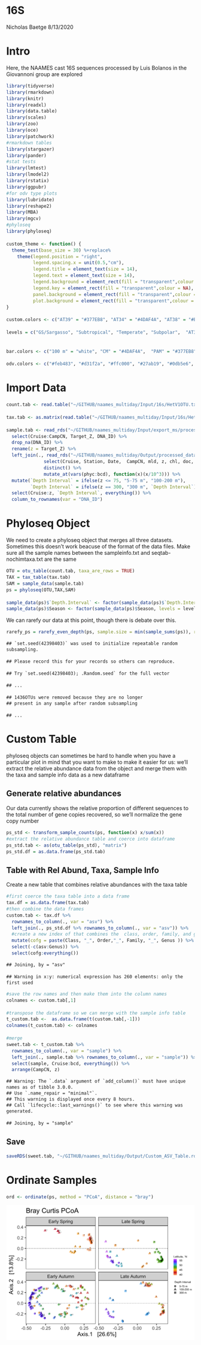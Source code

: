 16S
================
Nicholas Baetge
8/13/2020

# Intro

Here, the NAAMES cast 16S sequences processed by Luis Bolanos in the
Giovannoni group are explored

``` r
library(tidyverse) 
library(rmarkdown)
library(knitr)
library(readxl)
library(data.table) 
library(scales)
library(zoo)
library(oce)
library(patchwork)
#rmarkdown tables
library(stargazer)
library(pander)
#stat tests
library(lmtest)
library(lmodel2)
library(rstatix)
library(ggpubr)
#for odv type plots
library(lubridate)
library(reshape2)
library(MBA)
library(mgcv)
#phyloseq
library(phyloseq)

custom_theme <- function() {
  theme_test(base_size = 30) %+replace%
    theme(legend.position = "right",
          legend.spacing.x = unit(0.5,"cm"),
          legend.title = element_text(size = 14),
          legend.text = element_text(size = 14),
          legend.background = element_rect(fill = "transparent",colour = NA),
          legend.key = element_rect(fill = "transparent",colour = NA),
          panel.background = element_rect(fill = "transparent",colour = NA),
          plot.background = element_rect(fill = "transparent",colour = NA)) 
}

custom.colors <- c("AT39" = "#377EB8", "AT34" = "#4DAF4A", "AT38" = "#E41A1C", "AT32" = "#FF7F00", "Temperate" = "#A6CEE3", "Subpolar" = "#377EB8", "Subtropical" = "#FB9A99", "GS/Sargasso" = "#E41A1C", "Early Spring" = "#377EB8", "Late Spring" = "#4DAF4A","Early Autumn" = "#E41A1C", "Summer" = "#E41A1C", "Late Autumn" = "#FF7F00", "Gv2_2019" = "#377EB8", "WOA18_MN" = "#4DAF4A", "WOA18_AN" = "#E41A1C")

levels = c("GS/Sargasso", "Subtropical", "Temperate", "Subpolar",  "AT39-6", "AT34", "AT38", "AT32","South", "North", "Early Spring", "Late Spring","Early Autumn",  "Summer", "Late Autumn", "Gv2_2019", "WOA18_MN", "WOA18_AN","Nov", "Nov sd", "Dec", "Dec sd", "Jan", "Jan sd", "Feb", "Feb sd", "Mar", "Mar sd", "Apr", "Apr sd",  "Cruise", "ARGO", "5-75 m", "100-200 m", "300 m")


bar.colors <- c("100 m" = "white", "CM" = "#4DAF4A",  "PAM" = "#377EB8")

odv.colors <- c("#feb483", "#d31f2a", "#ffc000", "#27ab19", "#0db5e6", "#7139fe", "#d16cfa")
```

# Import Data

``` r
count.tab <- read.table("~/GITHUB/naames_multiday/Input/16s/HetV1OTU.txt", header = T, row.names = 1, check.names = F)

tax.tab <- as.matrix(read.table("~/GITHUB/naames_multiday/Input/16s/HetV1TUtax.txt", header = T, row.names = 1, check.names = F, na.strings = "", sep = "\t"))

sample.tab <- read_rds("~/GITHUB/naames_multiday/Input/export_ms/processed_bf.2.2020.rds") %>% 
  select(Cruise:CampCN, Target_Z, DNA_ID) %>% 
  drop_na(DNA_ID) %>% 
  rename(z = Target_Z) %>% 
  left_join(., read_rds("~/GITHUB/naames_multiday/Output/processed_data.rds") %>%
              select(Cruise, Station, Date,  CampCN, mld, z, chl, doc, o2, n, phyc, bc, bcd ) %>% 
              distinct() %>% 
              mutate_at(vars(phyc:bcd), function(x)(x/10^3))) %>% 
  mutate(`Depth Interval` = ifelse(z <= 75, "5-75 m", "100-200 m"),
         `Depth Interval` = ifelse(z == 300, "300 m", `Depth Interval`)) %>% 
  select(Cruise:z, `Depth Interval`, everything()) %>% 
  column_to_rownames(var = "DNA_ID")
```

# Phyloseq Object

We need to create a phyloseq object that merges all three datasets.
Sometimes this doesn’t work beacuse of the format of the data files.
Make sure all the sample names between the sampleinfo.txt and
seqtab-nochimtaxa.txt are the same

``` r
OTU = otu_table(count.tab, taxa_are_rows = TRUE) 
TAX = tax_table(tax.tab)
SAM = sample_data(sample.tab)
ps = phyloseq(OTU,TAX,SAM) 

sample_data(ps)$`Depth.Interval` <- factor(sample_data(ps)$`Depth.Interval`, levels = levels)
sample_data(ps)$Season <- factor(sample_data(ps)$Season, levels = levels)
```

We can rarefy our data at this point, though there is debate over
this.

``` r
rarefy_ps = rarefy_even_depth(ps, sample.size = min(sample_sums(ps)), rngseed = 42398403)
```

    ## `set.seed(42398403)` was used to initialize repeatable random subsampling.

    ## Please record this for your records so others can reproduce.

    ## Try `set.seed(42398403); .Random.seed` for the full vector

    ## ...

    ## 1436OTUs were removed because they are no longer 
    ## present in any sample after random subsampling

    ## ...

# Custom Table

phyloseq objects can sometimes be hard to handle when you have a
particular plot in mind that you want to make to make it easier for us:
we’ll extract the relative abundance data from the object and merge them
with the taxa and sample info data as a new dataframe

## Generate relative abundances

Our data currently shows the relative proportion of different sequences
to the total number of gene copies recovered, so we’ll normalize the
gene copy number

``` r
ps_std <- transform_sample_counts(ps, function(x) x/sum(x))
#extract the relative abundance table and coerce into dataframe
ps_std.tab <- as(otu_table(ps_std), "matrix")
ps_std.df = as.data.frame(ps_std.tab) 
```

## Table with Rel Abund, Taxa, Sample Info

Create a new table that combines relative abundances with the taxa table

``` r
#first coerce the taxa table into a data frame
tax.df = as.data.frame(tax.tab) 
#then combine the data frames
custom.tab <- tax.df %>% 
  rownames_to_column(., var = "asv") %>% 
  left_join(., ps_std.df %>% rownames_to_column(., var = "asv")) %>% 
  #create a new index of that combines the  class, order, family, and genus values
  mutate(cofg = paste(Class, "_", Order,"_", Family, "_", Genus )) %>% 
  select(-c(asv:Genus)) %>% 
  select(cofg:everything()) 
```

    ## Joining, by = "asv"

    ## Warning in x:y: numerical expression has 260 elements: only the first used

``` r
#save the row names and then make them into the column names
colnames <- custom.tab[,1]

#transpose the dataframe so we can merge with the sample info table
t_custom.tab <-  as.data.frame(t(custom.tab[,-1]))
colnames(t_custom.tab) <- colnames

#merge
sweet.tab <- t_custom.tab %>% 
  rownames_to_column(., var = "sample") %>% 
  left_join(., sample.tab %>% rownames_to_column(., var = "sample")) %>% 
  select(sample, Cruise:bcd, everything()) %>% 
  arrange(CampCN, z)
```

    ## Warning: The `.data` argument of `add_column()` must have unique names as of tibble 3.0.0.
    ## Use `.name_repair = "minimal"`.
    ## This warning is displayed once every 8 hours.
    ## Call `lifecycle::last_warnings()` to see where this warning was generated.

    ## Joining, by = "sample"

## Save

``` r
saveRDS(sweet.tab, "~/GITHUB/naames_multiday/Output/Custom_ASV_Table.rds")
```

# Ordinate Samples

``` r
ord <- ordinate(ps, method = "PCoA", distance = "bray")
```

<img src="16S_files/figure-gfm/unnamed-chunk-9-1.png" style="display: block; margin: auto;" />
